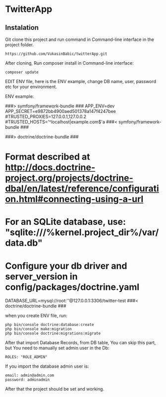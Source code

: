 # TwitterApp

## Instalation
Git clone this project and run command in Command-line interface in the project folder.
```
https://github.com/VukasinBabic/twitterApp.git
```
After cloning, Run composer install in Command-line interface:
```
composer update
```

EDIT ENV file, here is the ENV example, change DB name, user, password etc for your environment. 

ENV example:

###> symfony/framework-bundle ###
APP_ENV=dev
APP_SECRET=e9872bb4900aed501378a147f4247bee
#TRUSTED_PROXIES=127.0.0.1,127.0.0.2
#TRUSTED_HOSTS='^localhost|example\.com$'a
###< symfony/framework-bundle ###

###> doctrine/doctrine-bundle ###
# Format described at http://docs.doctrine-project.org/projects/doctrine-dbal/en/latest/reference/configuration.html#connecting-using-a-url
# For an SQLite database, use: "sqlite:///%kernel.project_dir%/var/data.db"
# Configure your db driver and server_version in config/packages/doctrine.yaml
DATABASE_URL=mysql://root:''@127.0.0.1:3306/twitter-test
###< doctrine/doctrine-bundle ###

when you create ENV file, run:
```
php bin/console doctrine:database:create
php bin/console make:migration
php bin/console doctrine:migrations:migrate
```
After that import Database Records, from DB table,
You can skip this part, but You need to manually set admin user in the Db:
```
ROLES: "ROLE_ADMIN"
```
If you import the database admin user is:
```
email: admin@admin.com
password: adminadmin
```
After that the project should be set and working. 
